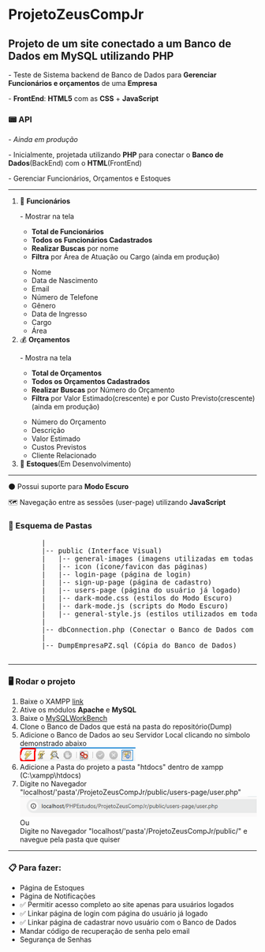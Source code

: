 # ProjetoZeusCompJr
 <h2>Projeto de um site conectado a um Banco de Dados em MySQL utilizando PHP</h2>
 
 <p>- Teste de Sistema backend de Banco de Dados para <strong>Gerenciar Funcionários e orçamentos</strong> de uma <strong>Empresa</strong></p>
 <p>- <strong>FrontEnd</strong>: <strong>HTML5</strong> com as <strong>CSS</strong> + <strong>JavaScript</strong></p>
 
 <h3>📟 API </h3>
 <p>- <em>Ainda em produção</em></p>
 <p>
    - Inicialmente, projetada utilizando <strong>PHP</strong> para conectar o <strong>Banco de Dados</strong>(BackEnd) com o <strong>HTML</strong>(FrontEnd)
 </p>
 <p>- Gerenciar Funcionários, Orçamentos e Estoques</p>

 <hr>

 <ol>
    <li>👤 <strong>Funcionários</strong></li>
    <p>- Mostrar na tela 
        <ul>
            <li><strong>Total de Funcionários</strong></li>
            <li><strong>Todos os Funcionários Cadastrados</strong></li>
            <li><strong>Realizar Buscas</strong> por nome</li>
            <li><strong>Filtra</strong> por Área de Atuação ou Cargo (ainda em produção)</li>
        </ul>
    </p>
     <ul>
         <li>Nome</li>
         <li>Data de Nascimento</li>
         <li>Email</li>
         <li>Número de Telefone</li>
         <li>Gênero</li>
         <li>Data de Ingresso</li>
         <li>Cargo</li>
         <li>Área</li>
     </ul>
     <li>💰 <strong>Orçamentos</strong></li>
     <p>- Mostra na tela
        <ul>
            <li><strong>Total de Orçamentos</strong></li>
            <li><strong>Todos os Orçamentos Cadastrados</strong></li>
            <li><strong>Realizar Buscas</strong> por Número do Orçamento</li>
            <li><strong>Filtra</strong> por Valor Estimado(crescente) e por Custo Previsto(crescente)(ainda em produção)</li>
        </ul>
     </p>
     <ul>
         <li>Número do Orçamento</li>
         <li>Descrição</li>
         <li>Valor Estimado</li>
         <li>Custos Previstos</li>
         <li>Cliente Relacionado</li>
     </ul>
     <li>📝 <strong>Estoques</strong>(Em Desenvolvimento) </li>
 </ol>

 <hr>

 <p>🌑 Possui suporte para <strong>Modo Escuro</strong> </p>
 <p>🗺️ Navegação entre as sessões (user-page) utilizando <strong>JavaScript</strong> </p>

 <h3>📂 Esquema de Pastas</h3>
    <pre>
        |
        |-- public (Interface Visual)
        |   |-- general-images (imagens utilizadas em todas as páginas)
        |   |-- icon (ícone/favicon das páginas)
        |   |-- login-page (página de login)
        |   |-- sign-up-page (página de cadastro)
        |   |-- users-page (página do usuário já logado)
        |   |-- dark-mode.css (estilos do Modo Escuro)
        |   |-- dark-mode.js (scripts do Modo Escuro)
        |   |-- general-style.js (estilos utilizados em todas as páginas)
        |
        |-- dbConnection.php (Conectar o Banco de Dados com o FrontEnd)
        |
        |-- DumpEmpresaPZ.sql (Cópia do Banco de Dados)
    </pre>

<hr>

<h3>🖥️ Rodar o projeto</h3>
<ol>
    <li>Baixe o XAMPP <a href="https://www.youtube.com/watch?v=0Y9OZ0vc1SU&t=213s">link</a></li>
    <li>Ative os módulos <strong>Apache</strong> e <strong>MySQL</strong></li>
    <li>Baixe o <a href="https://www.youtube.com/watch?v=a5ul8o76Hqw&t=13s">MySQLWorkBench</a></li>
    <li>Clone o Banco de Dados que está na pasta do repositório(Dump)</li>
    <li>
        Adicione o Banco de Dados ao seu Servidor Local clicando no símbolo demonstrado abaixo <br> <img src="dump.png" alt=""></img>
    </li>
    <li>Adicione a Pasta do projeto a pasta "htdocs" dentro de xampp (C:\xampp\htdocs)</li>
    <li>
        Digite no Navegador "localhost/'pasta'/ProjetoZeusCompJr/public/users-page/user.php"<img src="local.png" alt=""></img>
        <br> Ou
        <br> 
        Digite no Navegador "localhost/'pasta'/ProjetoZeusCompJr/public/" e navegue pela pasta que quiser
    </li>
</ol>

<hr>

<h3>📋 Para fazer: </h3>
<ul>
    <li>Página de Estoques</li>
    <li>Página de Notificações</li>
    <li>✅ Permitir acesso completo ao site apenas para usuários logados </li>
    <li>✅ Linkar página de login com página do usuário já logado</li>
    <li>✅ Linkar página de cadastrar novo usuário com o Banco de Dados</li>
    <li>Mandar código de recuperação de senha pelo email</li>
    <li>Segurança de Senhas</li>
</ul>
